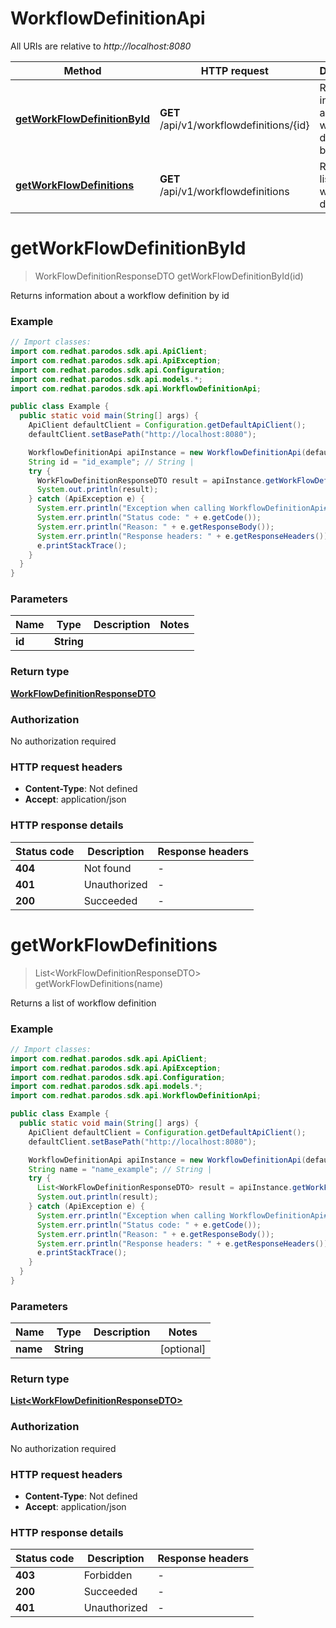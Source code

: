 # WorkflowDefinitionApi

All URIs are relative to *http://localhost:8080*

Method | HTTP request | Description
------------- | ------------- | -------------
[**getWorkFlowDefinitionById**](WorkflowDefinitionApi.md#getWorkFlowDefinitionById) | **GET** /api/v1/workflowdefinitions/{id} | Returns information about a workflow definition by id
[**getWorkFlowDefinitions**](WorkflowDefinitionApi.md#getWorkFlowDefinitions) | **GET** /api/v1/workflowdefinitions | Returns a list of workflow definition


<a name="getWorkFlowDefinitionById"></a>
# **getWorkFlowDefinitionById**
> WorkFlowDefinitionResponseDTO getWorkFlowDefinitionById(id)

Returns information about a workflow definition by id

### Example
```java
// Import classes:
import com.redhat.parodos.sdk.api.ApiClient;
import com.redhat.parodos.sdk.api.ApiException;
import com.redhat.parodos.sdk.api.Configuration;
import com.redhat.parodos.sdk.api.models.*;
import com.redhat.parodos.sdk.api.WorkflowDefinitionApi;

public class Example {
  public static void main(String[] args) {
    ApiClient defaultClient = Configuration.getDefaultApiClient();
    defaultClient.setBasePath("http://localhost:8080");

    WorkflowDefinitionApi apiInstance = new WorkflowDefinitionApi(defaultClient);
    String id = "id_example"; // String | 
    try {
      WorkFlowDefinitionResponseDTO result = apiInstance.getWorkFlowDefinitionById(id);
      System.out.println(result);
    } catch (ApiException e) {
      System.err.println("Exception when calling WorkflowDefinitionApi#getWorkFlowDefinitionById");
      System.err.println("Status code: " + e.getCode());
      System.err.println("Reason: " + e.getResponseBody());
      System.err.println("Response headers: " + e.getResponseHeaders());
      e.printStackTrace();
    }
  }
}
```

### Parameters

Name | Type | Description  | Notes
------------- | ------------- | ------------- | -------------
 **id** | **String**|  |

### Return type

[**WorkFlowDefinitionResponseDTO**](WorkFlowDefinitionResponseDTO.md)

### Authorization

No authorization required

### HTTP request headers

 - **Content-Type**: Not defined
 - **Accept**: application/json

### HTTP response details
| Status code | Description | Response headers |
|-------------|-------------|------------------|
**404** | Not found |  -  |
**401** | Unauthorized |  -  |
**200** | Succeeded |  -  |

<a name="getWorkFlowDefinitions"></a>
# **getWorkFlowDefinitions**
> List&lt;WorkFlowDefinitionResponseDTO&gt; getWorkFlowDefinitions(name)

Returns a list of workflow definition

### Example
```java
// Import classes:
import com.redhat.parodos.sdk.api.ApiClient;
import com.redhat.parodos.sdk.api.ApiException;
import com.redhat.parodos.sdk.api.Configuration;
import com.redhat.parodos.sdk.api.models.*;
import com.redhat.parodos.sdk.api.WorkflowDefinitionApi;

public class Example {
  public static void main(String[] args) {
    ApiClient defaultClient = Configuration.getDefaultApiClient();
    defaultClient.setBasePath("http://localhost:8080");

    WorkflowDefinitionApi apiInstance = new WorkflowDefinitionApi(defaultClient);
    String name = "name_example"; // String | 
    try {
      List<WorkFlowDefinitionResponseDTO> result = apiInstance.getWorkFlowDefinitions(name);
      System.out.println(result);
    } catch (ApiException e) {
      System.err.println("Exception when calling WorkflowDefinitionApi#getWorkFlowDefinitions");
      System.err.println("Status code: " + e.getCode());
      System.err.println("Reason: " + e.getResponseBody());
      System.err.println("Response headers: " + e.getResponseHeaders());
      e.printStackTrace();
    }
  }
}
```

### Parameters

Name | Type | Description  | Notes
------------- | ------------- | ------------- | -------------
 **name** | **String**|  | [optional]

### Return type

[**List&lt;WorkFlowDefinitionResponseDTO&gt;**](WorkFlowDefinitionResponseDTO.md)

### Authorization

No authorization required

### HTTP request headers

 - **Content-Type**: Not defined
 - **Accept**: application/json

### HTTP response details
| Status code | Description | Response headers |
|-------------|-------------|------------------|
**403** | Forbidden |  -  |
**200** | Succeeded |  -  |
**401** | Unauthorized |  -  |

